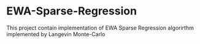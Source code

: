 # EWA-Sparse-Regression
This project contain implementation of EWA Sparse Regression algorirthm implemented by Langevin Monte-Carlo
